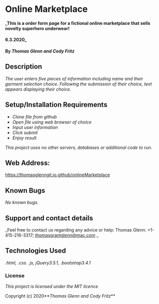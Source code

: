 # Online Marketplace

#### _This is a order form page for a fictional online marketplace that sells novelty superhero underwear!
 #### 6.3.2020_

#### By _**Thomas Glenn and Cody Fritz**_

## Description

_The user enters five pieces of information including name and their garment selection choice. Following the submission of their choice, text appears displaying their choice._

## Setup/Installation Requirements

* _Clone file from github_
* _Open file using web browser of choice_
* _Input user information_
* _Click submit_
* _Enjoy result_

_This project uses no other servers, databases or additional code to run._

## Web Address:
https://thomasglenngit.io.github/onlineMarketplace

## Known Bugs

_No known bugs._

## Support and contact details

_Feel free to contact us regarding any advice or help:
Thomas Glenn: +1-415-216-3317; thomasgrantglenn@mac.com
_

## Technologies Used

_.html, .css. .js, jQuery3.5.1, .bootstrap3.4.1_

### License

*This project is licensed under the MIT licence*

Copyright (c) 2020**_Thomas Glenn and Cody Fritz_**